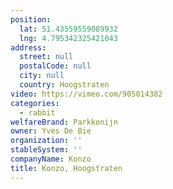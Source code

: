 ```yaml
---
position:
  lat: 51.43559559089932
  lng: 4.795342325421043
address:
  street: null
  postalCode: null
  city: null
  country: Hoogstraten
video: https://vimeo.com/905014382
categories:
  - rabbit
welfareBrand: Parkkonijn
owner: Yves De Bie
organization: ''
stableSystem: ''
companyName: Konzo
title: Konzo, Hoogstraten
---
```


